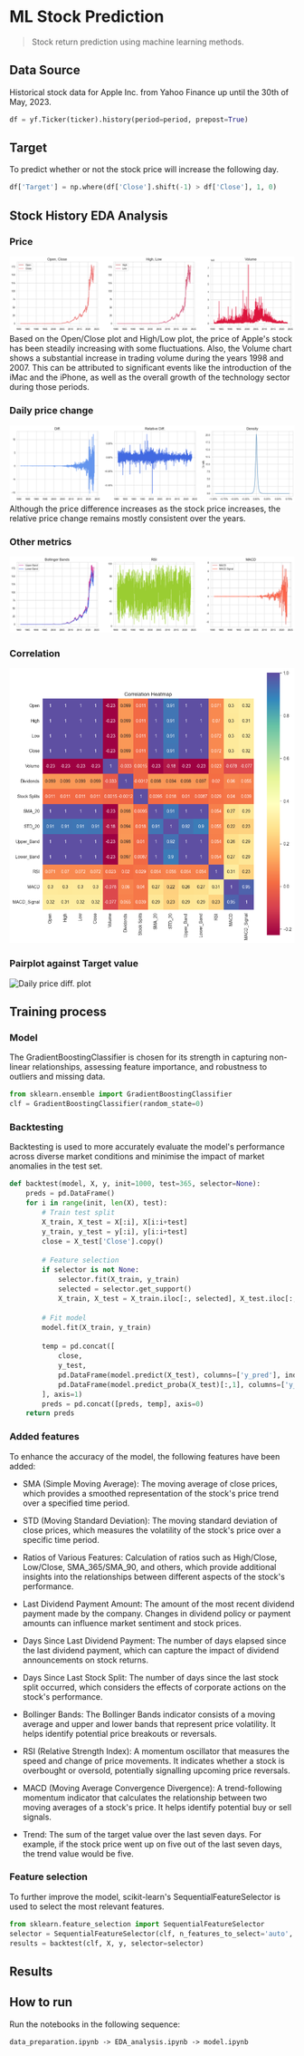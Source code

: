 # ML Stock Prediction
> Stock return prediction using machine learning methods.

## Data Source

Historical stock data for Apple Inc. from Yahoo Finance up until the 30th of May, 2023.

```python
df = yf.Ticker(ticker).history(period=period, prepost=True)
```

## Target
To predict whether or not the stock price will increase the following day.

```python
df['Target'] = np.where(df['Close'].shift(-1) > df['Close'], 1, 0)
```


## Stock History EDA Analysis

### Price
![Price/Volume plot](./images/EDA_0.png)
Based on the Open/Close plot and High/Low plot, the price of Apple's stock has been steadily increasing with some fluctuations. Also, the Volume chart shows a substantial increase in trading volume during the years 1998 and 2007. This can be attributed to significant events like the introduction of the iMac and the iPhone, as well as the overall growth of the technology sector during those periods.

### Daily price change
![Daily price diff. plot](./images/EDA_1.png)
Although the price difference increases as the stock price increases, the relative price change remains mostly consistent over the years.

### Other metrics
![Other plots](./images/EDA_2.png)

### Correlation
![Daily price diff. plot](./images/EDA_3.png)

### Pairplot against Target value
![Daily price diff. plot](./images/EDA_4.png)

## Training process

### Model

The GradientBoostingClassifier is chosen for its strength in capturing non-linear relationships, assessing feature importance, and robustness to outliers and missing data.

```python
from sklearn.ensemble import GradientBoostingClassifier
clf = GradientBoostingClassifier(random_state=0)
```

### Backtesting
Backtesting is used to more accurately evaluate the model's performance across diverse market conditions and minimise the impact of market anomalies in the test set.

```python
def backtest(model, X, y, init=1000, test=365, selector=None):
	preds = pd.DataFrame()
	for i in range(init, len(X), test):
		# Train test split
		X_train, X_test = X[:i], X[i:i+test]
		y_train, y_test = y[:i], y[i:i+test]
		close = X_test['Close'].copy()
		
		# Feature selection
		if selector is not None:
			selector.fit(X_train, y_train)
			selected = selector.get_support()
			X_train, X_test = X_train.iloc[:, selected], X_test.iloc[:, selected]
		
		# Fit model
		model.fit(X_train, y_train)

		temp = pd.concat([
			close,
			y_test,
			pd.DataFrame(model.predict(X_test), columns=['y_pred'], index=y_test.index),
			pd.DataFrame(model.predict_proba(X_test)[:,1], columns=['y_prob'], index=y_test.index)
		], axis=1)
		preds = pd.concat([preds, temp], axis=0)
	return preds
```

### Added features

To enhance the accuracy of the model, the following features have been added:

* SMA (Simple Moving Average): The moving average of close prices, which provides a smoothed representation of the stock's price trend over a specified time period.

* STD (Moving Standard Deviation): The moving standard deviation of close prices, which measures the volatility of the stock's price over a specific time period.

* Ratios of Various Features: Calculation of ratios such as High/Close, Low/Close, SMA_365/SMA_90, and others, which provide additional insights into the relationships between different aspects of the stock's performance.

* Last Dividend Payment Amount: The amount of the most recent dividend payment made by the company. Changes in dividend policy or payment amounts can influence market sentiment and stock prices.

* Days Since Last Dividend Payment: The number of days elapsed since the last dividend payment, which can capture the impact of dividend announcements on stock returns.

* Days Since Last Stock Split: The number of days since the last stock split occurred, which considers the effects of corporate actions on the stock's performance.

* Bollinger Bands: The Bollinger Bands indicator consists of a moving average and upper and lower bands that represent price volatility. It helps identify potential price breakouts or reversals.

* RSI (Relative Strength Index): A momentum oscillator that measures the speed and change of price movements. It indicates whether a stock is overbought or oversold, potentially signalling upcoming price reversals.

* MACD (Moving Average Convergence Divergence): A trend-following momentum indicator that calculates the relationship between two moving averages of a stock's price. It helps identify potential buy or sell signals.

* Trend: The sum of the target value over the last seven days. For example, if the stock price went up on five out of the last seven days, the trend value would be five.

### Feature selection

To further improve the model, scikit-learn's SequentialFeatureSelector is used to select the most relevant features.

```python
from sklearn.feature_selection import SequentialFeatureSelector
selector = SequentialFeatureSelector(clf, n_features_to_select='auto', n_jobs=-1)
results = backtest(clf, X, y, selector=selector)
```


## Results


## How to run
Run the notebooks in the following sequence:

    data_preparation.ipynb -> EDA_analysis.ipynb -> model.ipynb